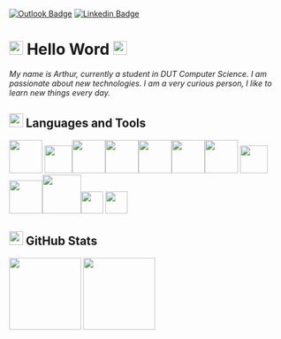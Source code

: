 [![Outlook Badge][outlook]](mailto:arthur.pellegrini@outlook.fr)      [![Linkedin Badge][linkedin]](https://www.linkedin.com/in/arthur-pellegrini-064160220/)

<img src="https://imgur.com/CTPzCrS.gif" height=25px width=25px> Hello Word <img src="https://imgur.com/TFzFv3D.gif" height=25px width=25px>
============================================================================================================================================

*My name is Arthur, currently a student in DUT Computer Science. I am passionate about new technologies. I am a very curious person, I like to learn new things every day.* 

<img src="https://wpsoul.com/wp-content/uploads/2019/04/Html-512.png" height=25px width=25px> Languages and Tools
-------------------------------------------------------------------------------------------------------------------------------------------------------------------------

<img src="https://cdn-icons-png.flaticon.com/512/226/226777.png" height=60px> <img src="https://i.pinimg.com/originals/91/94/c9/9194c978fa63798b2e882e6fda5eb953.png" height=50px><img src="https://mbougrin.fr/img/c.png" height=60px><img src="https://www.developpez.net/forums/attachments/p381544d1/a/a/a" height=60px><img src="https://upload.wikimedia.org/wikipedia/commons/thumb/1/1b/R_logo.svg/991px-R_logo.svg.png" height=60px><img src="https://upload.wikimedia.org/wikipedia/commons/thumb/6/61/HTML5_logo_and_wordmark.svg/1200px-HTML5_logo_and_wordmark.svg.png" height=60px><img src="https://upload.wikimedia.org/wikipedia/commons/thumb/d/d5/CSS3_logo_and_wordmark.svg/1200px-CSS3_logo_and_wordmark.svg.png" height=60px>		<img src="https://upload.wikimedia.org/wikipedia/commons/thumb/6/6a/JavaScript-logo.png/600px-JavaScript-logo.png" height=50px>	<img src="https://i1.wp.com/www.manudevil.com/wp-content/uploads/2007/10/php.png" height=60px><img src="http://www.orozuniversal.com/assets/images/oracle.png" height=70px><img src="https://upload.wikimedia.org/wikipedia/fr/thumb/6/62/MySQL.svg/1200px-MySQL.svg.png" height=40px>    <img src="https://upload.wikimedia.org/wikipedia/commons/thumb/8/82/Gnu-bash-logo.svg/2560px-Gnu-bash-logo.svg.png" height=40px>

<img src="https://www.iconpacks.net/icons/1/free-bar-chart-icon-676-thumb.png" height=25px width=25px> GitHub Stats
-------------------------------------------------------------------------------------------------------------------

<img src='https://github-readme-stats.vercel.app/api?username=arthurpellegrini&hide_title=true&hide_border=true&show_icons=true&include_all_commits=true&count_private=true&line_height=21&text_color=000&icon_color=000&theme=auto' height=130px>   <img src='https://github-readme-stats.vercel.app/api/top-langs/?username=arthurpellegrini&hide=html&hide_title=true&hide_border=true&layout=compact&langs_count=7&exclude_repo=comp426&text_color=000&icon_color=ffftheme=auto' height=130px>

[//]: # (Liens des références utilisées dans le corps du Markdown)

[outlook]: https://img.shields.io/badge/-arthur.pellegrini@outlook.fr-0078D4?style=plastic-square&logo=microsoft-outlook&link=mailto:arthur.pellegrini@outlook.fr

[linkedin]: https://img.shields.io/badge/-arthurpellegrini-blue?style=plastic-square&logo=Linkedin&logoColor=white&link=https://www.linkedin.com/in/arthur-pellegrini-064160220/
